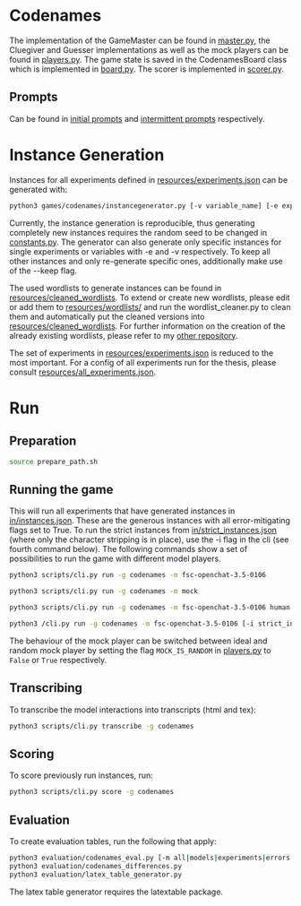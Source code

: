 # Codenames

The implementation of the GameMaster can be found in [master.py](master.py), the Cluegiver and Guesser implementations as well as the mock players can be found in [players.py](players.py). The game state is saved in the CodenamesBoard class which is implemented in [board.py](board.py). The scorer is implemented in [scorer.py](scorer.py).

## Prompts
Can be found in [initial prompts](resources/initial_prompts/) and [intermittent prompts](resources/intermittent_prompts/) respectively.

# Instance Generation

Instances for all experiments defined in [resources/experiments.json](resources/experiments.json) can be generated with:

```bash
python3 games/codenames/instancegenerator.py [-v variable_name] [-e experiment_name] [--keep] [--strict]
```

Currently, the instance generation is reproducible, thus generating completely new instances requires the random seed to be changed in [constants.py](constants.py). The generator can also generate only specific instances for single experiments or variables with -e and -v respectively. To keep all other instances and only re-generate specific ones, additionally make use of the --keep flag.

The used wordlists to generate instances can be found in [resources/cleaned_wordlists](resources/cleaned_wordlists). To extend or create new wordlists, please edit or add them to [resources/wordlists/](resources/wordlists/) and run the wordlist_cleaner.py to clean them and automatically put the cleaned versions into [resources/cleaned_wordlists](resources/cleaned_wordlists).
For further information on the creation of the already existing wordlists, please refer to my [other repository](https://github.com/lpfennigschmidt/thesis-codenames/tree/main/board%20generation).

The set of experiments in [resources/experiments.json](resources/experiments.json) is reduced to the most important. For a config of all experiments run for the thesis, please consult [resources/all_experiments.json](resources/all_experiments.json).

# Run

## Preparation
```bash
source prepare_path.sh
```

## Running the game
This will run all experiments that have generated instances in [in/instances.json](in/instances.json). These are the generous instances with all error-mitigating flags set to True. To run the strict instances from [in/strict_instances.json](in/strict_instances.json) (where only the character stripping is in place), use the -i flag in the cli (see fourth command below).
The following commands show a set of possibilities to run the game with different model players.

```bash
python3 scripts/cli.py run -g codenames -m fsc-openchat-3.5-0106

python3 scripts/cli.py run -g codenames -m mock

python3 scripts/cli.py run -g codenames -m fsc-openchat-3.5-0106 human

python3 /cli.py run -g codenames -m fsc-openchat-3.5-0106 [-i strict_instances -r ./strict_results]
```

The behaviour of the mock player can be switched between ideal and random mock player by setting the flag `MOCK_IS_RANDOM` in [players.py](players.py) to `False` or `True` respectively.


## Transcribing

To transcribe the model interactions into transcripts (html and tex):

```bash
python3 scripts/cli.py transcribe -g codenames
```

## Scoring
To score previously run instances, run:

```bash
python3 scripts/cli.py score -g codenames
```

## Evaluation
To create evaluation tables, run the following that apply:


```bash
python3 evaluation/codenames_eval.py [-m all|models|experiments|errors|clemscores] [-r results_path]
python3 evaluation/codenames_differences.py
python3 evaluation/latex_table_generator.py
```

The latex table generator requires the latextable package.

